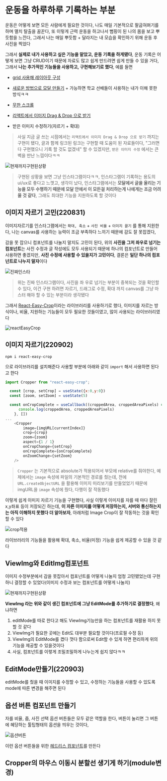 # 운동을 하루하루 기록하는 부분

운동은 어떻게 보면 모든 사람에게 필요한 것이다, 나도 매일 기본적으로 팔굽혀펴기를 하며 멸치 탈출을 꿈꾼다, 또 이렇게 근력 운동을 하고나서 뻠핑이 된 나의 몸을 보고 뿌듯함을 느낀다, 그래서 나는 매일 뿌듯함 + 달라지는 내 모습을 확인하기 위해 운동 후 사진을 찍었다

그래서 **실제로 내가 사용하고 싶은 기능을 맡았고, 운동 기록을 하게됐다**, 운동 기록은 어떻게 보면 그냥 CRUD이기 때문에 자료도 많고 쉽게 만드려면 쉽게 만들 수 있을 거다, 그래서 **나는 추가적인 기능들을 사용하고, 구현해보기로 했다**, 예를 들면 

* [grid 사용해 레이아웃 구성](https://studiomeal.com/archives/533)

* [새로운 방법으로 모달 만들기](https://medium.com/@bestseob93/%ED%9A%A8%EC%9C%A8%EC%A0%81%EC%9D%B8-%EB%A6%AC%EC%95%A1%ED%8A%B8-%EB%AA%A8%EB%8B%AC-react-modal-%EB%A7%8C%EB%93%A4%EA%B8%B0-bd003458e9d) + 가능하면 학교 선배들이 사용하는 내가 이해 못한 방식ㅋㅋ

* [무한 스크롤](https://slog.website/post/8)

* [리액트에서 이미지 Drag & Drop 으로 받기](https://www.youtube.com/watch?v=cejXT8aAVQg&t=882s)

* 받은 이미지 수정하기(자르기 + 확대)

> 사실 지금 글 쓰는 시점에서는 `리액트에서 이미지 Drag & Drop 으로 받기` 까지는 구현이 됐다, 글과 함께 링크된 링크는 구현할 때 도움이 된 자료들이다, "그러면 다 구현했으니 기록 할 것도 없겠네" 할 수 있겠지만, `받은 이미지 수정` 에서는 큰 벽을 만난 느낌이다ㅋㅋ

![현재까지구현된상황](https://user-images.githubusercontent.com/85085375/187586229-c0515d50-5316-4842-951f-db452da42ccc.gif)

> 구현된 상황을 보면 그냥 인스타그램이다ㅋㅋ, 인스타그램이 기록하는 용도의 ui/ux로 좋다고 느꼇고, 생각이 났다, 인스타그램에서는 **모달에서 글을 올리는 기능을 모두 수행하기 때문에 모달 안에서 이 모든걸 처리하는게 나에게는 조금 어려울 것 같다**, 그래도 최대한 기능을 지원하도록 할 것이다

## 이미지 자르기 고민(220831)
이미지자르기를 인스타그램에서는 `확대, 축소` + `사진 비율` + `이미지 끌기` 를 통해 지원한다, 나는 canvas를 사용하는 능력이 조금 부족하다 느끼기 때문에 감도 잘 못잡겠다, 

감을 못 잡으니 컴포넌트를 나눌지 말지도 고민이 된다, 위의 **사진을 그저 좌우로 넘기는 컴포넌트**는 사진 수정과 글 작성에도 모두 사용되기 때문에 하나의 컴포넌트로 만들어 사용하면 좋겠지만, **사진 수정에 사용할 수 있을지가 고민이다**, 결론은 **일단 하나의 컴포넌트로 나누지 말자**이다

![진짜인스타](https://user-images.githubusercontent.com/85085375/187588238-a4d954fe-2553-4b58-a124-a329dc254f2a.gif)

> 위는 진짜 인스타그램이다, 사진을 좌 우로 넘기는 부분이 중복되는 것을 확인할 수 있다, 이건 구현 하려면 자르기, 드래그로 수정, 확대 까지 canvas를 그냥 마스터 해야 할 수 있는 부분이라 생각됐다

그래서 [React-Easy-Crop](https://www.npmjs.com/package/react-easy-crop)이라는 라이브러리를 사용하기로 했다, 이미지를 자르는 방식이나, 비율, 지원하는 기능들이 모두 필요한 것들이였고, 많이 사용되는 라이브러리였다

![reactEasyCrop](https://user-images.githubusercontent.com/85085375/187944081-93d91cba-4afe-4159-af7c-d2d8ef338b67.png)

## 이미지 자르기(220902)
```
npm i react-easy-crop
```
으로 라이브러리를 설치해준다
사용할 부분에 아래와 같이 `import` 해서 사용하면 된다고 한다

```js
import Cropper from "react-easy-crop";

  const [crop, setCrop] = useState({x:0,y:0})
  const [zoom, setZoom] = useState(5)

  const onCropComplete = useCallback((croppedArea, croppedAreaPixels) => {
      console.log(croppedArea, croppedAreaPixels)
    }, [])
...
    <Cropper
        image={imgURL[currentIndex]}
        crop={crop}
        zoom={zoom}
        aspect={1 / 1}
        onCropChange={setCrop}
        onCropComplete={onCropComplete}
        onZoomChange={setZoom}
    />
```
> `Cropper` 는 기본적으로 absolute가 적용되어서 부모에 relative를 줘야한다, 예제에서는 `image` 속성에 파일의 기본적인 경로를 줬는데, 전에 `URL.createObjectURL` 을 활용해 이미지 미리보기를 만들었었기 때문에 imgURL을 `image` 속성에 줬다, 다행이 잘 작동했다

이렇게 쉽게 이미지 자르기 기능을 구현했다, 사실 이렇게 이미지를 자를 때 마다 잘린 x,y좌표 등이 저장되긴 하는데, **이 자른 이미지를 어떻게 저장하는지, 서버와 통신하는지는 아직 이해하지 못했다 더 알아보자**, 아래처럼 Image Crop이 잘 작동하는 것을 확인할 수 있다

![crop적용](https://user-images.githubusercontent.com/85085375/187954805-8cc919fc-4609-4a85-bdab-ddb302a55f07.gif)

라이브러리의 기능들을 활용해 확대, 축소, 비율(미정) 기능을 쉽게 제공할 수 있을 것 같다



## ViewImg와 EditImg컴포넌트
이미지 수정부분에서 감을 못잡아서 컴포넌트를 어떻게 나눌지 엄청 고민됐었는데 구현하니 결정할 수 있었다(이미지 수정과 보는 컴포넌트를 어떻게 나눌지)

![현재까지구현된상황](https://user-images.githubusercontent.com/85085375/187586229-c0515d50-5316-4842-951f-db452da42ccc.gif)

**ViewImg 라는 위와 같이 생긴 컴포넌트에 그냥 EditMode를 추가하기로 결정했다**, 왜냐하면 
1. editMode를 따로 한다고 해도 ViewImg기능만을 하는 컴포넌트를 재활용 하지 못할 것 같다
2. ViewImg가 필요한 곳에는 Edit도 대부분 필요할 것이다(프로필 수정 등)
3. ViewImg의 EditMode를 켰다 껏다 함으로써 Edit할 수 있게 하면 편리하게 위의 기능을 제공할 수 있을것이다
4. 사실, 컴포넌트를 이렇게 조밀조밀하게 나누는게 쉽지 않다ㅋㅋ

## EditMode만들기(220903)
editMode를 줬을 때 이미지를 수정할 수 있고, 수정하는 기능들을 사용할 수 있도록 mode에 따른 변경을 해주면 된다

## 옵션 버튼 컴포넌트 만들기
자를 비율, 줌, 사진 선택 옵션 버튼들은 모두 같은 역할을 한다, 버튼이 눌리면 그 버튼에 혜당하는 툴팁형태의 옵션을 띄우는 것이다,

![옵션버튼](https://user-images.githubusercontent.com/85085375/188266708-508bb1e0-da19-47ff-959d-3941f802c11b.png)

이런 옵션 버튼들을 위한 [헤드리스 컴포넌트](https://www.howdy-mj.me/design/headless-components/)를 만든다

## Cropper의 마우스 이동시 분할선 생기게 하기(module변경)